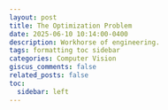 ```yaml
---
layout: post
title: The Optimization Problem
date: 2025-06-10 10:14:00-0400
description: Workhorse of engineering.
tags: formatting toc sidebar
categories: Computer Vision
giscus_comments: false
related_posts: false
toc:
  sidebar: left
---
```

